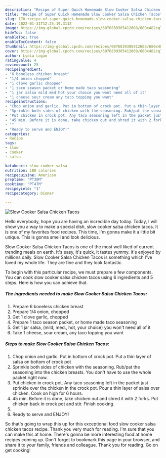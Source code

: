 ```yaml
---
description: "Recipe of Super Quick Homemade Slow Cooker Salsa Chicken Tacos"
title: "Recipe of Super Quick Homemade Slow Cooker Salsa Chicken Tacos"
slug: 170-recipe-of-super-quick-homemade-slow-cooker-salsa-chicken-tacos
date: 2022-01-31T12:25:19.311Z
image: https://img-global.cpcdn.com/recipes/6076839305412608/680x482cq70/slow-cooker-salsa-chicken-tacos-recipe-main-photo.jpg
hideToc: false
enableToc: true
enableTocContent: false
thumbnail: https://img-global.cpcdn.com/recipes/6076839305412608/680x482cq70/slow-cooker-salsa-chicken-tacos-recipe-main-photo.jpg
cover: https://img-global.cpcdn.com/recipes/6076839305412608/680x482cq70/slow-cooker-salsa-chicken-tacos-recipe-main-photo.jpg
author: Lydia Logan
ratingvalue: 4
reviewcount: 25
recipeingredient:
- "6 boneless chicken breast"
- "1/4 onion chopped"
- "1 clove garlic chopped"
- "1 taco season packet or home made taco seasoning"
- "1 jar salsa mild med hot your choice you wont need all of it"
- "1 cheese sour cream any taco topping you want"
recipeinstructions:
- "Chop onion and garlic. Put in bottom of crock pot. Put a thin layer of salsa on bottom of crock pot"
- "Sprinkle both sides of chicken with the seasoning. Rub/pat the seasoning into the chicken breasts. You don&#39;t have to use the whole packet right now."
- "Put chicken in crock pot. Any taco seasoning left in the packet just sprinkle over the chicken in the crock pot. Pour a thin layer of salsa over chicken. Cook on high for 6 hours."
- "45 min. Before it is done, take chicken out and shred it with 2 forks. Put chicken back in crock pot and stir. Finish cooking."
- ""
- "Ready to serve and ENJOY!"
categories:
- Recipe
tags:
- slow
- cooker
- salsa

katakunci: slow cooker salsa 
nutrition: 180 calories
recipecuisine: American
preptime: "PT38M"
cooktime: "PT47M"
recipeyield: "1"
recipecategory: Dinner

---
```



![Slow Cooker Salsa Chicken Tacos](https://img-global.cpcdn.com/recipes/6076839305412608/680x482cq70/slow-cooker-salsa-chicken-tacos-recipe-main-photo.jpg)

Hello everybody, hope you are having an incredible day today. Today, I will show you a way to make a special dish, slow cooker salsa chicken tacos. It is one of my favorites food recipes. This time, I'm gonna make it a little bit unique. This is gonna smell and look delicious.



Slow Cooker Salsa Chicken Tacos is one of the most well liked of current trending meals on earth. It's easy, it's quick, it tastes yummy. It's enjoyed by millions daily. Slow Cooker Salsa Chicken Tacos is something which I've loved my whole life. They are fine and they look fantastic.


To begin with this particular recipe, we must prepare a few components. You can cook slow cooker salsa chicken tacos using 6 ingredients and 5 steps. Here is how you can achieve that.

<!--inarticleads1-->

##### The ingredients needed to make Slow Cooker Salsa Chicken Tacos:

1. Prepare 6 boneless chicken breast
1. Prepare 1/4 onion, chopped
1. Get 1 clove garlic, chopped
1. Prepare 1 taco season packet, or home made taco seasoning
1. Get 1 jar salsa, (mild, med., hot, your choice) you won&#39;t need all of it
1. Take 1 cheese, sour cream, any taco topping you want




<!--inarticleads2-->

##### Steps to make Slow Cooker Salsa Chicken Tacos:

1. Chop onion and garlic. Put in bottom of crock pot. Put a thin layer of salsa on bottom of crock pot
1. Sprinkle both sides of chicken with the seasoning. Rub/pat the seasoning into the chicken breasts. You don&#39;t have to use the whole packet right now.
1. Put chicken in crock pot. Any taco seasoning left in the packet just sprinkle over the chicken in the crock pot. Pour a thin layer of salsa over chicken. Cook on high for 6 hours.
1. 45 min. Before it is done, take chicken out and shred it with 2 forks. Put chicken back in crock pot and stir. Finish cooking.
1. 
1. Ready to serve and ENJOY!



So that's going to wrap this up for this exceptional food slow cooker salsa chicken tacos recipe. Thank you very much for reading. I'm sure that you can make this at home. There's gonna be more interesting food at home recipes coming up. Don't forget to bookmark this page in your browser, and share it to your family, friends and colleague. Thank you for reading. Go on get cooking!
